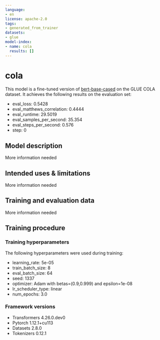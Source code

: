 ```yaml
---
language:
- en
license: apache-2.0
tags:
- generated_from_trainer
datasets:
- glue
model-index:
- name: cola
  results: []
---
```


<!-- This model card has been generated automatically according to the information the Trainer had access to. You
should probably proofread and complete it, then remove this comment. -->

# cola

This model is a fine-tuned version of [bert-base-cased](https://huggingface.co/bert-base-cased) on the GLUE COLA dataset.
It achieves the following results on the evaluation set:
- eval_loss: 0.5428
- eval_matthews_correlation: 0.4444
- eval_runtime: 29.5019
- eval_samples_per_second: 35.354
- eval_steps_per_second: 0.576
- step: 0

## Model description

More information needed

## Intended uses & limitations

More information needed

## Training and evaluation data

More information needed

## Training procedure

### Training hyperparameters

The following hyperparameters were used during training:
- learning_rate: 5e-05
- train_batch_size: 8
- eval_batch_size: 64
- seed: 1337
- optimizer: Adam with betas=(0.9,0.999) and epsilon=1e-08
- lr_scheduler_type: linear
- num_epochs: 3.0

### Framework versions

- Transformers 4.26.0.dev0
- Pytorch 1.12.1+cu113
- Datasets 2.8.0
- Tokenizers 0.12.1
